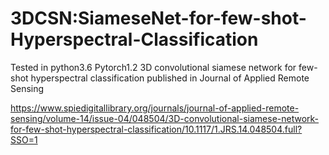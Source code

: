 # 3DCSN:SiameseNet-for-few-shot-Hyperspectral-Classification
Tested in python3.6 Pytorch1.2
3D convolutional siamese network for few-shot hyperspectral classification published in Journal of Applied Remote Sensing

https://www.spiedigitallibrary.org/journals/journal-of-applied-remote-sensing/volume-14/issue-04/048504/3D-convolutional-siamese-network-for-few-shot-hyperspectral-classification/10.1117/1.JRS.14.048504.full?SSO=1
